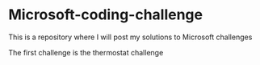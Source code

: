 # Microsoft-coding-challenge
This is a repository where I will post my solutions to Microsoft challenges

The first challenge is the thermostat challenge
